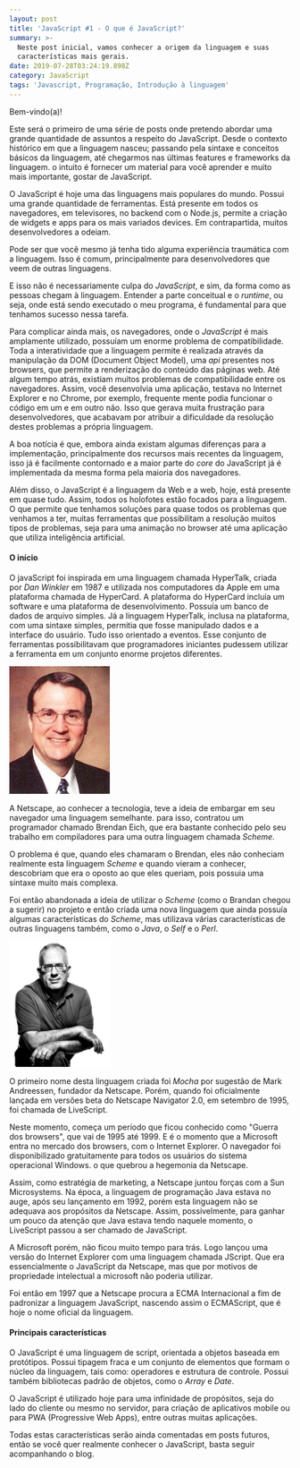 ```yaml
---
layout: post
title: 'JavaScript #1 - O que é JavaScript?'
summary: >-
  Neste post inicial, vamos conhecer a origem da linguagem e suas
  características mais gerais.
date: 2019-07-28T03:24:19.898Z
category: JavaScript
tags: 'Javascript, Programação, Introdução à linguagem'
---
```

Bem-vindo(a)!

Este será o primeiro de uma série de posts onde pretendo abordar uma grande quantidade de assuntos a respeito do JavaScript. Desde o contexto histórico em que a linguagem nasceu; passando pela sintaxe e conceitos básicos da linguagem, até chegarmos nas últimas features e frameworks da linguagem. o intuito é fornecer um material para você aprender e muito mais importante, gostar de JavaScript.

O JavaScript é hoje uma das linguagens mais populares do mundo. Possui uma grande quantidade de ferramentas. Está presente em todos os navegadores, em televisores, no backend com o Node.js, permite a criação de widgets e apps para os mais variados devices. Em contrapartida, muitos desenvolvedores a odeiam.

Pode ser que você mesmo já tenha tido alguma experiência traumática com a linguagem. Isso é comum, principalmente para desenvolvedores que veem de outras linguagens.

E isso não é necessariamente culpa do _JavaScript_, e sim, da forma como as pessoas chegam à linguagem. Entender a parte conceitual e o _runtime_, ou seja, onde está sendo executado o meu programa, é fundamental para que tenhamos sucesso nessa tarefa. 

Para complicar ainda mais, os navegadores, onde o _JavaScript_ é mais amplamente utilizado, possuíam um enorme problema de compatibilidade. Toda a interatividade que a linguagem permite é realizada através da manipulação da DOM (Document Object Model), uma _api_ presentes nos browsers, que permite a renderização do conteúdo das páginas web. Até algum tempo atrás, existiam muitos problemas de compatibilidade entre os navegadores. Assim, você desenvolvia uma aplicação, testava no Internet Explorer e no Chrome, por exemplo, frequente mente podia funcionar o código em um e em outro não. Isso que gerava muita frustração para desenvolvedores, que acabavam por atribuir a dificuldade da resolução destes problemas a própria linguagem. 

A boa notícia é que, embora ainda existam algumas diferenças para a implementação, principalmente dos recursos mais recentes da linguagem, isso já é facilmente contornado e a maior parte do _core_ do JavaScript já é implementada da mesma forma pela maioria dos navegadores.

Além disso, o JavaScript é a linguagem da Web e a web, hoje, está presente em quase tudo. Assim, todos os holofotes estão focados para a linguagem. O que permite que tenhamos soluções para quase todos os problemas que venhamos a ter, muitas ferramentas que possibilitam a resolução muitos tipos de problemas, seja para uma animação no browser até uma aplicação que utiliza inteligência artificial.

#### O início

O javaScript foi inspirada em uma linguagem chamada HyperTalk, criada por _Dan Winkler_ em 1987 e utilizada nos computadores da Apple em uma plataforma chamada de HyperCard. 
A plataforma do HyperCard incluía um software e uma plataforma de desenvolvimento. Possuía um banco de dados de arquivo simples. Já a linguagem HyperTalk, inclusa na plataforma, com uma sintaxe simples, permitia que fosse manipulado dados e a interface do usuário. Tudo isso orientado a eventos. Esse conjunto de ferramentas possibilitavam que programadores iniciantes pudessem utilizar a ferramenta em um conjunto enorme projetos diferentes.

<img src="/assets/danwinkler.jpg" title="Dan Winkler - Criador do HyperTalk" alt="Dan Winkler" width="180">

A Netscape, ao conhecer a tecnologia, teve a ideia de embargar em seu navegador uma linguagem semelhante. para isso, contratou um programador chamado Brendan Eich, que era bastante conhecido pelo seu trabalho em compiladores para uma outra linguagem chamada _Scheme_. 

O problema é que, quando eles chamaram o Brendan, eles não conheciam realmente esta linguagem _Scheme_ e quando vieram a conhecer, descobriam que era o oposto ao que eles queriam, pois possuia uma sintaxe muito mais complexa.

Foi então abandonada a ideia de utilizar o _Scheme_ (como o Brandan chegou a sugerir) no projeto e então criada uma nova linguagem que ainda possuía algumas características do _Scheme_, mas utilizava várias características de outras linguagens também, como o _Java_, o _Self_ e o _Perl_.

<img src="/assets/brendaneich.jpg" title="Brendan Eich - Criador do JavaScript" alt="Brendan Eich" width="180">

O primeiro nome desta linguagem criada foi _Mocha_ por sugestão de Mark Andreessen, fundador da Netscape. Porém, quando foi oficialmente lançada em versões beta do Netscape Navigator 2.0, em setembro de 1995, foi chamada de LiveScript.

Neste momento, começa um período que ficou conhecido como "Guerra dos browsers", que vai de 1995 até 1999. E é o momento que a Microsoft entra no mercado dos browsers, com o Internet Explorer. O navegador foi disponibilizado gratuitamente para todos os usuários do sistema operacional Windows. o que quebrou a hegemonia da Netscape.

Assim, como estratégia de marketing, a Netscape juntou forças com a Sun Microsystems. Na época, a linguagem de programação Java estava no auge, após seu lançamento em 1992, porém esta linguagem não se adequava aos propósitos da Netscape. Assim, possivelmente, para ganhar um pouco da atenção que Java estava tendo naquele momento, o LiveScript passou a ser chamado de JavaScript.

A Microsoft porém, não ficou muito tempo para trás. Logo lançou uma versão do Internet Explorer com uma linguagem chamada JScript. Que era essencialmente o JavaScript da Netscape, mas que por motivos de propriedade intelectual a microsoft não poderia utilizar.

Foi então em 1997 que a Netscape procura a ECMA Internacional a fim de padronizar a linguagem JavaScript, nascendo assim o ECMAScript, que é hoje o nome oficial da linguagem.

#### Principais características

O JavaScript é uma linguagem de script, orientada a objetos baseada em protótipos. Possui tipagem fraca e um conjunto de elementos que formam o núcleo da linguagem, tais como: operadores e estrutura de controle. Possui também bibliotecas padrão de objetos, como o _Array_ e _Date_.

O JavaScript é utilizado hoje para uma infinidade de propósitos, seja do lado do cliente ou mesmo no servidor, para criação de aplicativos mobile ou para PWA (Progressive Web Apps), entre outras muitas aplicações.

Todas estas características serão ainda comentadas em posts futuros, então se você quer realmente conhecer o JavaScript, basta seguir acompanhando o blog.
